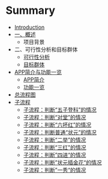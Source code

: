 # Summary

* [Introduction](README.md)
* [一、概述](readmemd.md)
   * 项目背景
* 二、可行性分析和目标群体
   * [可行性分析](ke_xing_xing_fen_xi.md)
   * [目标群体](mu_biao_qun_ti.md)
* [APP简介与功能一览](appjian_jie_yu_gong_neng_yi_lan.md)
   * [APP简介](appjian_jie.md)
   * [功能一览](gong_neng_yi_lan.md)
* [总流程图](zong_liu_cheng_tu.md)
* [子流程](zi_liu_cheng.md)
   * [子流程：判断“五子登科”的情况](zi_liu_cheng_ff1a_pan_duan_201c_wu_zi_deng_ke_201d.md)
   * [子流程：判断“对堂”的情况](zi_liu_cheng_ff1a_pan_duan_201c_dui_tang_201d_de_q.md)
   * [子流程：判断“六抔红”的情况](zi_liu_cheng_ff1a_pan_duan_201c_liu_pou_hong_201d_.md)
   * [子流程：判断普通“状元”的情况](zi_liu_cheng_ff1a_pan_duan_pu_tong_201c_zhuang_yua.md)
   * [子流程：判断“二举”的情况](zi_liu_cheng_ff1a_pan_duan_201c_er_ju_201d_de_qing.md)
   * [子流程：判断“三红"的情况](zi_liu_cheng_ff1a_pan_duan_201c_san_7ea222_de_qing.md)
   * [子流程：判断”四进“的情况](zi_liu_cheng_ff1a_pan_duan_201d_si_jin_201c_de_qin.md)
   * [子流程：判断”状元插金花“的情况](zi_liu_cheng_ff1a_pan_duan_201d_zhuang_yuan_cha_ji.md)
   * [子流程：判断”一秀“的情况](zi_liu_cheng_ff1a_pan_duan_201d_yi_xiu_201c_de_qin.md)

